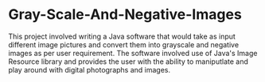 # Gray-Scale-And-Negative-Images
This project involved writing a Java software that would take as input different image pictures and convert them into grayscale and negative images as per user requirement. The software involved use of Java's Image Resource library and provides the user with the ability to maniputlate and play around with digital photographs and images.
